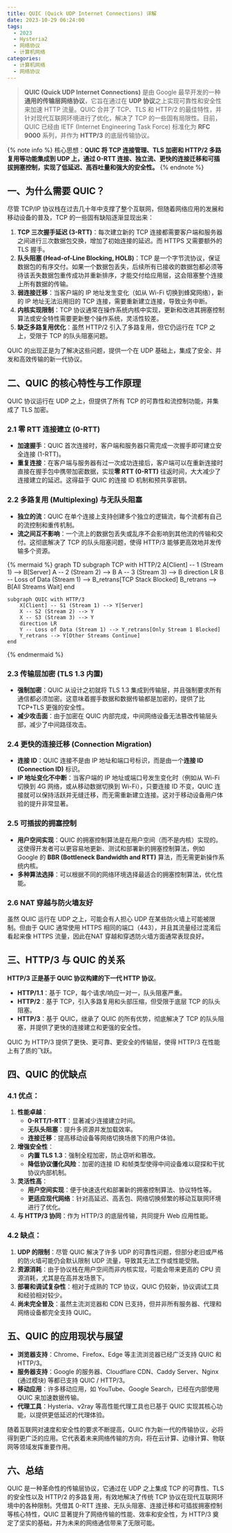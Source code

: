 ```yaml
---
title: QUIC (Quick UDP Internet Connections) 详解
date: 2023-10-29 06:24:00
tags:
  - 2023
  - Hysteria2
  - 网络协议
  - 计算机网络
categories:
  - 计算机网络
  - 网络协议
---
```


> **QUIC (Quick UDP Internet Connections)** 是由 Google 最早开发的一种**通用的传输层网络协议**，它旨在通过在 **UDP 协议**之上实现可靠性和安全性来加速 HTTP 流量。QUIC 合并了 TCP、TLS 和 HTTP/2 的最佳特性，并针对现代互联网环境进行了优化，解决了 TCP 的一些固有局限性。目前，QUIC 已经由 IETF (Internet Engineering Task Force) 标准化为 **RFC 9000** 系列，并作为 **HTTP/3** 的底层传输协议。

{% note info %}
核心思想：**QUIC 将 TCP 连接管理、TLS 加密和 HTTP/2 多路复用等功能集成到 UDP 上，通过 0-RTT 连接、独立流、更快的连接迁移和可插拔拥塞控制，实现了低延迟、高吞吐量和强大的安全性。**
{% endnote %}

## 一、为什么需要 QUIC？

尽管 TCP/IP 协议栈在过去几十年中支撑了整个互联网，但随着网络应用的发展和移动设备的普及，TCP 的一些固有缺陷逐渐显现出来：

1.  **TCP 三次握手延迟 (3-RTT)**：每次建立新的 TCP 连接都需要客户端和服务器之间进行三次数据包交换，增加了初始连接的延迟。而 HTTPS 又需要额外的 TLS 握手。
2.  **队头阻塞 (Head-of-Line Blocking, HOLB)**：TCP 是一个字节流协议，保证数据包的有序交付。如果一个数据包丢失，后续所有已接收的数据包都必须等待该丢失数据包重传成功并重新排序，才能交付给应用层，这会阻塞整个连接上所有数据的传输。
3.  **弱连接迁移**：当客户端的 IP 地址发生变化（如从 Wi-Fi 切换到蜂窝网络），新的 IP 地址无法沿用旧的 TCP 连接，需要重新建立连接，导致业务中断。
4.  **内核实现限制**：TCP 协议通常在操作系统内核中实现，更新和改进其拥塞控制算法或安全特性需要更新整个操作系统，灵活性较差。
5.  **缺乏多路复用优化**：虽然 HTTP/2 引入了多路复用，但它仍运行在 TCP 之上，受限于 TCP 的队头阻塞问题。

QUIC 的出现正是为了解决这些问题，提供一个在 UDP 基础上，集成了安全、并发和高效传输的新一代协议。

## 二、QUIC 的核心特性与工作原理

QUIC 协议运行在 UDP 之上，但提供了所有 TCP 的可靠性和流控制功能，并集成了 TLS 加密。

### 2.1 零 RTT 连接建立 (0-RTT)

*   **加速握手**：QUIC 首次连接时，客户端和服务器只需完成一次握手即可建立安全连接 (1-RTT)。
*   **重复连接**：在客户端与服务器有过一次成功连接后，客户端可以在重新连接时直接在握手包中携带加密数据，实现**零 RTT (0-RTT)** 往返时间，大大减少了连接建立的延迟。这得益于 QUIC 的连接 ID 机制和预共享密钥。

### 2.2 多路复用 (Multiplexing) 与无队头阻塞

*   **独立的流**：QUIC 在单个连接上支持创建多个独立的逻辑流，每个流都有自己的流控制和重传机制。
*   **流之间互不影响**：一个流上的数据包丢失或乱序不会影响到其他流的传输和交付。这彻底解决了 TCP 的队头阻塞问题，使得 HTTP/3 能够更高效地并发传输多个资源。

{% mermaid %}
graph TD
    subgraph TCP with HTTP/2
        A[Client] -- 1 (Stream 1) --> B[Server]
        A -- 2 (Stream 2) --> B
        A -- 3 (Stream 3) --> B
        direction LR
        B -- Loss of Data (Stream 1) --> B_retrans[TCP Stack Blocked]
        B_retrans --> B[All Streams Wait]
    end

    subgraph QUIC with HTTP/3
        X[Client] -- S1 (Stream 1) --> Y[Server]
        X -- S2 (Stream 2) --> Y
        X -- S3 (Stream 3) --> Y
        direction LR
        Y -- Loss of Data (Stream 1) --> Y_retrans[Only Stream 1 Blocked]
        Y_retrans --> Y[Other Streams Continue]
    end
{% endmermaid %}

### 2.3 传输层加密 (TLS 1.3 内置)

*   **强制加密**：QUIC 从设计之初就将 TLS 1.3 集成到传输层，并且强制要求所有通信都必须加密。这意味着握手数据和数据传输都是加密的，提供了比 TCP+TLS 更强的安全性。
*   **减少攻击面**：由于加密在 QUIC 内部完成，中间网络设备无法篡改传输层头部，减少了中间路径攻击。

### 2.4 更快的连接迁移 (Connection Migration)

*   **连接 ID**：QUIC 连接不是由 IP 地址和端口号标识，而是由一个**连接 ID (Connection ID)** 标识。
*   **IP 地址变化不中断**：当客户端的 IP 地址或端口号发生变化时（例如从 Wi-Fi 切换到 4G 网络，或从移动数据切换到 Wi-Fi），只要连接 ID 不变，QUIC 连接就可以保持活跃并无缝迁移，而无需重新建立连接。这对于移动设备用户体验的提升非常显著。

### 2.5 可插拔的拥塞控制

*   **用户空间实现**：QUIC 的拥塞控制算法是在用户空间（而不是内核）实现的。这使得开发者可以更容易地更新、测试和部署新的拥塞控制算法，例如 Google 的 **BBR (Bottleneck Bandwidth and RTT)** 算法，而无需更新操作系统内核。
*   **多种算法选择**：可以根据不同的网络环境选择最适合的拥塞控制算法，优化性能。

### 2.6 NAT 穿越与防火墙友好

虽然 QUIC 运行在 UDP 之上，可能会有人担心 UDP 在某些防火墙上可能被限制。但由于 QUIC 通常使用 HTTPS 相同的端口（443），并且其流量经过混淆后看起来像 HTTPS 流量，因此在NAT 穿越和穿透防火墙方面通常表现良好。

## 三、HTTP/3 与 QUIC 的关系

**HTTP/3 正是基于 QUIC 协议构建的下一代 HTTP 协议**。

*   **HTTP/1.1**：基于 TCP，每个请求/响应一对一，队头阻塞严重。
*   **HTTP/2**：基于 TCP，引入多路复用和头部压缩，但受限于底层 TCP 的队头阻塞。
*   **HTTP/3**：基于 QUIC，继承了 QUIC 的所有优势，彻底解决了 TCP 的队头阻塞，并提供了更快的连接建立和更强的安全性。

QUIC 为 HTTP/3 提供了更快、更可靠、更安全的传输层，使得 HTTP/3 在性能上有了质的飞跃。

## 四、QUIC 的优缺点

### 4.1 优点：

1.  **性能卓越**：
    *   **0-RTT/1-RTT**：显著减少连接建立时间。
    *   **无队头阻塞**：提升多资源并发加载效率。
    *   **连接迁移**：提高移动设备等网络切换场景下的用户体验。
2.  **增强安全性**：
    *   **内置 TLS 1.3**：强制全程加密，防止窃听和篡改。
    *   **降低协议僵化风险**：加密的连接 ID 和帧类型使得中间设备难以窥探和干扰协议内部机制。
3.  **灵活性高**：
    *   **用户空间实现**：便于快速迭代和部署新的拥塞控制算法、协议特性等。
    *   **更适应现代网络**：针对高延迟、高丢包、网络切换频繁的移动互联网环境进行了优化。
4.  **与 HTTP/3 协同**：作为 HTTP/3 的底层传输，共同提升 Web 应用性能。

### 4.2 缺点：

1.  **UDP 的限制**：尽管 QUIC 解决了许多 UDP 的可靠性问题，但部分老旧或严格的防火墙可能仍会默认限制 UDP 流量，导致其无法工作或性能受限。
2.  **资源消耗**：由于协议栈在用户空间而非内核实现，可能会带来更高的 CPU 资源消耗，尤其是在高并发场景下。
3.  **部署和调试复杂性**：相对于成熟的 TCP 协议，QUIC 仍较新，协议调试工具和经验相对较少。
4.  **尚未完全普及**：虽然主流浏览器和 CDN 已支持，但并非所有服务器、代理和网络设备都完全支持 QUIC。

## 五、QUIC 的应用现状与展望

*   **浏览器支持**：Chrome、Firefox、Edge 等主流浏览器已经广泛支持 QUIC 和 HTTP/3。
*   **服务器支持**：Google 的服务器、Cloudflare CDN、Caddy Server、Nginx (通过模块) 等都已支持 QUIC / HTTP/3。
*   **移动应用**：许多移动应用，如 YouTube、Google Search，已经在内部使用 QUIC 来加速数据传输。
*   **代理工具**：Hysteria、v2ray 等高性能代理工具也已基于 QUIC 实现其核心功能，以提供更低延迟的代理体验。

随着互联网对速度和安全性的要求不断提高，QUIC 作为新一代的传输协议，必将得到更广泛的应用。它代表着未来网络传输的方向，将在云计算、边缘计算、物联网等领域发挥重要作用。

## 六、总结

QUIC 是一种革命性的传输层协议，它通过在 UDP 之上集成 TCP 的可靠性、TLS 的安全性以及 HTTP/2 的多路复用，有效地解决了传统 TCP 协议在现代互联网环境中的各种限制。凭借其 0-RTT 连接、无队头阻塞、连接迁移和可插拔拥塞控制等核心特性，QUIC 显著提升了网络传输的性能、效率和安全性，为 HTTP/3 奠定了坚实的基础，并为未来的网络通信带来了无限可能。